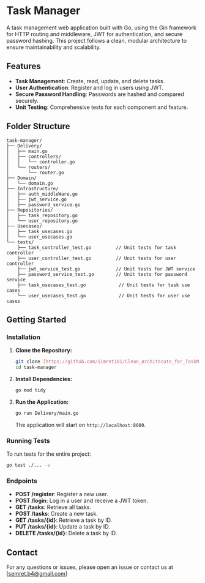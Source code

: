 # Task Manager

A task management web application built with Go, using the Gin framework for HTTP routing and middleware, JWT for authentication, and secure password hashing. This project follows a clean, modular architecture to ensure maintainability and scalability.

## Features

- **Task Management**: Create, read, update, and delete tasks.
- **User Authentication**: Register and log in users using JWT.
- **Secure Password Handling**: Passwords are hashed and compared securely.
- **Unit Testing**: Comprehensive tests for each component and feature.

## Folder Structure

```plaintext
task-manager/
├── Delivery/
│   ├── main.go
│   ├── controllers/
│   │   └── controller.go
│   └── routers/
│       └── router.go
├── Domain/
│   └── domain.go
├── Infrastructure/
│   ├── auth_middleWare.go
│   ├── jwt_service.go
│   ├── password_service.go
├── Repositories/
│   ├── task_repository.go
│   └── user_repository.go
├── Usecases/
│   ├── task_usecases.go
│   └── user_usecases.go
└── tests/
    ├── task_controller_test.go         // Unit tests for task controller
    ├── user_controller_test.go         // Unit tests for user controller
    ├── jwt_service_test.go             // Unit tests for JWT service
    ├── password_service_test.go        // Unit tests for password service
    ├── task_usecases_test.go            // Unit tests for task use cases
    └── user_usecases_test.go            // Unit tests for user use cases
```

## Getting Started

### Installation

1. **Clone the Repository:**

   ```sh
   git clone [https://github.com/Simret101/Clean_Architecute_for_TaskManagement]
   cd task-manager
   ```

2. **Install Dependencies:**

   ```sh
   go mod tidy
   ```

3. **Run the Application:**

   ```sh
   go run Delivery/main.go
   ```

   The application will start on `http://localhost:8080`.

### Running Tests

To run tests for the entire project:

```sh
go test ./... -v
```

### Endpoints

- **POST /register**: Register a new user.
- **POST /login**: Log in a user and receive a JWT token.
- **GET /tasks**: Retrieve all tasks.
- **POST /tasks**: Create a new task.
- **GET /tasks/{id}**: Retrieve a task by ID.
- **PUT /tasks/{id}**: Update a task by ID.
- **DELETE /tasks/{id}**: Delete a task by ID.

## Contact

For any questions or issues, please open an issue or contact us at [semret.b4@gmail.com]

